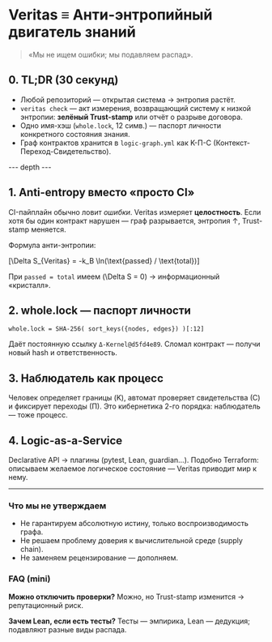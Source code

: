 # Veritas ≡ Анти-энтропийный двигатель знаний

> «Мы не ищем ошибки; мы подавляем распад».

## 0. TL;DR (30 секунд)

* Любой репозиторий — открытая система → энтропия растёт.
* `veritas check` — акт измерения, возвращающий систему к низкой энтропии: **зелёный Trust-stamp** или отчёт о разрыве договора.
* Одно имя-хэш (`whole.lock`, 12 симв.) — паспорт личности конкретного состояния знания.
* Граф контрактов хранится в `logic-graph.yml` как K-П-С (Контекст-Переход-Свидетельство).

--- depth ---

## 1. Anti-entropy вместо «просто CI»

CI-пайплайн обычно ловит *ошибки*. Veritas измеряет **целостность**. Если хотя бы один контракт нарушен — граф разрывается, энтропия ↑, Trust-stamp меняется.

Формула анти-энтропии:

\[\Delta S_{Veritas} = -k_B \ln(\text{passed} / \text{total})\]

При `passed = total` имеем \(\Delta S = 0\) → информационный «кристалл».

## 2. whole.lock — паспорт личности

```text
whole.lock = SHA-256( sort_keys({nodes, edges}) )[:12]
```

Даёт постоянную ссылку `Δ-Kernel@d5fd4e89`. Сломал контракт — получи новый hash и ответственность.

## 3. Наблюдатель как процесс

Человек определяет границы (K), автомат проверяет свидетельства (С) и фиксирует переходы (П). Это кибернетика 2-го порядка: наблюдатель — тоже процесс.

## 4. Logic-as-a-Service

Declarative API → плагины (pytest, Lean, guardian…). Подобно Terraform: описываем желаемое логическое состояние — Veritas приводит мир к нему.

---

### Что мы **не** утверждаем

* Не гарантируем абсолютную истину, только воспроизводимость графа.
* Не решаем проблему доверия к вычислительной среде (supply chain).
* Не заменяем рецензирование — дополняем.

### FAQ (mini)

**Можно отключить проверки?** Можно, но Trust-stamp изменится → репутационный риск.

**Зачем Lean, если есть тесты?** Тесты — эмпирика, Lean — дедукция; подавляют разные виды распада. 